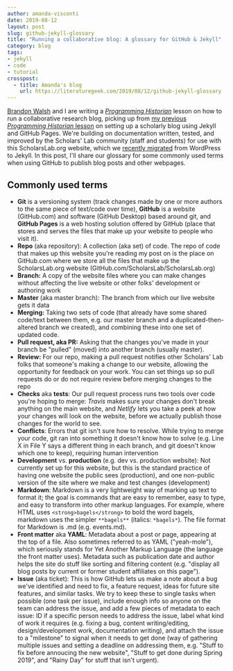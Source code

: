 ```yaml
---
author: amanda-visconti
date: 2019-08-12
layout: post
slug: github-jekyll-glossary
title: "Running a collaborative blog: A glossary for GitHub & Jekyll"
category: blog
tags:
- jekyll
- code
- tutorial
crosspost:
  - title: Amanda's blog
    url: https://literaturegeek.com/2019/08/12/github-jekyll-glossary
---
```

[Brandon Walsh](https://scholarslab.lib.virginia.edu/people/brandon-walsh/) and I are writing a _[Programming Historian](https://programminghistorian.org/)_ lesson on how to run a collaborative research blog, picking up from [my previous _Programming Historian_ lesson](https://programminghistorian.org/en/lessons/building-static-sites-with-jekyll-github-pages) on setting up a scholarly blog using Jekyll and GitHub Pages. We're building on documentation written, tested, and improved by the Scholars' Lab community (staff and students) for use with this ScholarsLab.org website, which we [recently migrated](https://scholarslab.lib.virginia.edu/blog/site-relaunch/) from WordPress to Jekyll. In this post, I'll share our glossary for some commonly used terms when using GitHub to publish blog posts and other webpages.

## Commonly used terms
- **Git** is a versioning system (track changes made by one or more authors to the same piece of text/code over time), **GitHub** is a website (GitHub.com) and software (GitHub Desktop) based around git, and **GitHub Pages** is a web hosting solution offered by GitHub (place that stores and serves the files that make up your website to people who visit it).  
- **Repo** (aka repository): A collection (aka set) of code. The repo of code that makes up this website you're reading my post on is the place on GitHub.com where we store all the files that make up the ScholarsLab.org website (GitHub.com/ScholarsLab/ScholarsLab.org)
- **Branch:** A copy of the website files where you can make changes without affecting the live website or other folks' development or authoring work
- **Master** (aka master branch): The branch from which our live website gets it data
- **Merging:** Taking two sets of code (that already have some shared code/text between them, e.g. our master branch and a duplicated-then-altered branch we created), and combining these into one set of updated code. 
- **Pull request, aka PR:** Asking that the changes you've made in your branch be "pulled" (moved) into another branch (usually master). 
- **Review:** For our repo, making a pull request notifies other Scholars' Lab folks that someone's making a change to our website, allowing the opportunity for feedback on your work. You can set things up so pull requests do or do not require review before merging changes to the repo
- **Checks** aka **tests**: Our pull request process runs two tools over code you're hoping to merge: *Travis* makes sure your changes don't break anything on the main website, and *Netlify* lets you take a peek at how your changes will look on the website, before we actually publish those changes for the world to see.  
- **Conflicts**: Errors that git isn't sure how to resolve. While trying to merge your code, git ran into something it doesn't know how to solve (e.g. Line X in File Y says a different thing in each branch, and git doesn't know which one to keep), requiring human intervention  
- **Development** vs. **production** (e.g. dev vs. production website): Not currently set up for this website, but this is the standard practice of having one website the public sees (production), and one non-public version of the site where we make and test changes (development)
- **Markdown**: Markdown is a very lightweight way of marking up text to format it; the goal is commands that are easy to remember, easy to type, and easy to transform into other markup languages. For example, where HTML uses `<strong>bagels</strong>` to bold the word bagels, markdown uses the simpler `**bagels**` (italics: `*bagels*`). The file format for Markdown is .md (e.g. events.md).
- **Front matter** aka **YAML**: Metadata about a post or page, appearing at the top of a file. Also sometimes referred to as YAML ("yeah-mole"), which seriously stands for Yet Another Markup Language (the language the front matter uses). Metadata such as publication date and author helps the site do stuff like sorting and filtering content (e.g. "display all blog posts by current or former student affiliates on this page").  
- **Issue** (aka ticket): This is how GitHub lets us make a note about a bug we've identified and need to fix, a feature request, ideas for future site features, and similar tasks. We try to keep these to single tasks when possible (one task per issue), include enough info so anyone on the team can address the issue, and add a few pieces of metadata to each issue: ID if a specific person needs to address the issue, label what kind of work it requires (e.g. fixing a bug, content writing/editing, design/development work, documentation writing), and attach the issue to a "milestone" to signal when it needs to get done (way of gathering multiple issues and setting a deadline on addressing them, e.g. "Stuff to fix before annoucing the new website", "Stuff to get done during Spring 2019", and "Rainy Day" for stuff that isn't urgent).  

